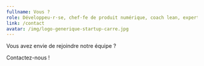 ```yaml
---
fullname: Vous ?
role: Développeu·r·se, chef·fe de produit numérique, coach lean, expert·e marketing digital…
link: /contact
avatar: /img/logo-generique-startup-carre.jpg
---
```


Vous avez envie de rejoindre notre équipe ?

Contactez-nous !
